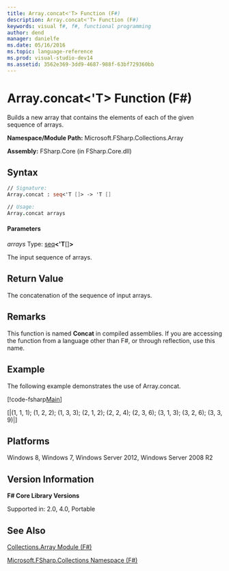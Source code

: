 ```yaml
---
title: Array.concat<'T> Function (F#)
description: Array.concat<'T> Function (F#)
keywords: visual f#, f#, functional programming
author: dend
manager: danielfe
ms.date: 05/16/2016
ms.topic: language-reference
ms.prod: visual-studio-dev14
ms.assetid: 3562e369-3dd9-4687-988f-63bf729360bb 
---
```


# Array.concat<'T> Function (F#)

Builds a new array that contains the elements of each of the given sequence of arrays.

**Namespace/Module Path:** Microsoft.FSharp.Collections.Array

**Assembly:** FSharp.Core (in FSharp.Core.dll)


## Syntax

```fsharp
// Signature:
Array.concat : seq<'T []> -> 'T []

// Usage:
Array.concat arrays
```

#### Parameters
*arrays*
Type: [seq](https://msdn.microsoft.com/library/2f0c87c6-8a0d-4d33-92a6-10d1d037ce75)**&lt;'T**[[]](https://msdn.microsoft.com/library/def20292-9aae-4596-9275-b94e594f8493)**&gt;**


The input sequence of arrays.


## Return Value

The concatenation of the sequence of input arrays.

## Remarks
This function is named **Concat** in compiled assemblies. If you are accessing the function from a language other than F#, or through reflection, use this name.

## Example
The following example demonstrates the use of Array.concat.

[!code-fsharp[Main](snippets/fsarrays/snippet16.fs)]

[|(1, 1, 1); (1, 2, 2); (1, 3, 3); (2, 1, 2); (2, 2, 4); (2, 3, 6);
(3, 1, 3); (3, 2, 6); (3, 3, 9)|]

## Platforms
Windows 8, Windows 7, Windows Server 2012, Windows Server 2008 R2


## Version Information
**F# Core Library Versions**

Supported in: 2.0, 4.0, Portable




## See Also
[Collections.Array Module &#40;F&#35;&#41;](Collections.Array-Module-%5BFSharp%5D.md)

[Microsoft.FSharp.Collections Namespace &#40;F&#35;&#41;](Microsoft.FSharp.Collections-Namespace-%5BFSharp%5D.md)

